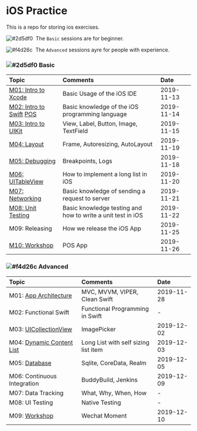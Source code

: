 # iOS Practice

This is a repo for storing ios exercises.

![#2d5df0][#2d5df0]&nbsp;&nbsp;The `Basic` sessions are for beginner.

![#f4d26c][#f4d26c]&nbsp;&nbsp;The `Advanced` sessions ayre for people with experience.

### ![#2d5df0][#2d5df0] Basic

| Topic | Comments | Date |
| :--- | :--- | :--- |
| [M01: Intro to Xcode](./Basic/P01) | Basic Usage of the iOS IDE | 2019-11-13 |
| [M02: Intro to Swift](./Basic/P02)  [POS](./Basic/POS) | Basic knowledge of the iOS programming language | 2019-11-14 |
| [M03: Intro to UIKit](./Basic/UIKitDemo) | View, Label, Button, Image, TextField | 2019-11-15 |
| [M04: Layout](./Basic/AutoLayout) | Frame, Autoresizing, AutoLayout | 2019-11-19 |
| [M05: Debugging](./Basic/M05) | Breakpoints, Logs | 2019-11-18 |
| [M06: UITableView](./Basic/UITableViewDemo) | How to implement a long list in iOS | 2019-11-20 |
| [M07: Networking](./Basic/NetworkingDemo) | Basic knowledge of sending a request to server | 2019-11-21 |
| [M08: Unit Testing](./Basic/demo_M08) | Basic knowledge testing and how to write a unit test in iOS | 2019-11-22 |
| M09: Releasing | How we release the iOS App | 2019-11-25 |
| [M10: Workshop](./Basic/POSApp) | POS App | 2019-11-26 |

### ![#f4d26c][#f4d26c] Advanced

| Topic | Comments | Date |
| :--- | :--- | :--- | 
| M01: [App Architecture](./Basic/POSApp)| MVC, MVVM, VIPER, Clean Swift | 2019-11-28 |
| M02: Functional Swift  | Functional Programming in Swift | - |
| M03: [UICollectionView](./Advanced/UICollectionViewDemo)  | ImagePicker | 2019-12-02 |
| M04: [Dynamic Content List](./Advanced/DynamicContentDemo) | Long List with self sizing list item | 2019-12-03 |
| M05: [Database](./Basic/POSApp) | Sqlite, CoreData, Realm | 2019-12-05 |
| M06: Continuous Integration | BuddyBuild, Jenkins | 2019-12-09 |
| M07: Data Tracking | What, Why, When, How | - |
| M08: UI Testing | Native Testing | - |
| M09: [Workshop](./Advanced/DynamicContentDemo)  | Wechat Moment | 2019-12-10 |

<!--Parameters-->
<!--Blue-->
[#2d5df0]: https://placehold.it/15/2d5df0/000000?text=+
<!--Yellow-->
[#f4d26c]: https://placehold.it/15/f4d26c/000000?text=+

[Haha]: 1234566nmxcnvijdsaf

